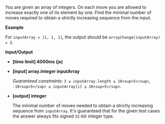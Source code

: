 ﻿You are given an array of integers. On each move you are allowed to increase exactly one of its element by one. Find the minimal number of moves required to obtain a strictly increasing sequence from the input.

**Example**

For `inputArray = [1, 1, 1]`, the output should be
`arrayChange(inputArray) = 3`.

**Input/Output**

*   **[time limit] 4000ms (js)**

*   **[input] array.integer inputArray**

    _Guaranteed constraints:_
    `3 ≤ inputArray.length ≤ 10<sup>5</sup>`,
    `-10<sup>5</sup> ≤ inputArray[i] ≤ 10<sup>5</sup>`.

*   **[output] integer**

    The minimal number of moves needed to obtain a strictly increasing sequence from `inputArray`.
    It's guaranteed that for the given test cases the answer always fits signed `32`-bit integer type.